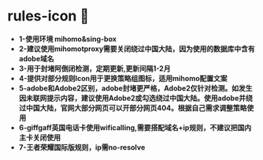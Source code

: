 # rules-icon 🐻
- **1-使用环境 mihomo&sing-box** 
- **2-建议使用mihomotproxy需要关闭绕过中国大陆，因为使用的数据库中含有adobe域名**
- **3-用于封堵阿倒闭检测，定期更新,更新间隔1-2月**
- **4-提供对部分规则Icon用于更换策略组图标，适用mihomo配置文案**
- **5-adobe和Adobe2区别，adobe封堵更严格，Adobe2仅针对检测。如发生因未联网提示内容，建议使用Adobe2或勾选绕过中国大陆。使用adobe并绕过中国大陆，官网大部分网页可以开部分网页404。根据自己需求调整策略使用**
- **6-giffgaff英国电话卡使用wificalling,需要搭配域名+ip规则，不建议把国内主卡关闭使用**
- **7-王者荣耀国际版规则，ip需no-resolve**
